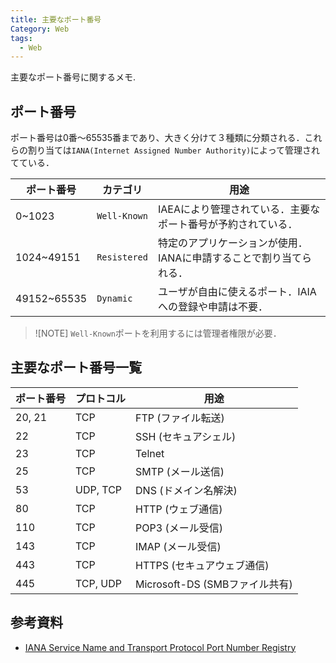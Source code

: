```yaml
---
title: 主要なポート番号
Category: Web
tags:
  - Web
---
```


主要なポート番号に関するメモ.


## ポート番号

ポート番号は0番～65535番まであり、大きく分けて３種類に分類される．これらの割り当ては`IANA(Internet Assigned Number Authority)`によって管理されてている．

|  ポート番号  |    カテゴリ   |   用途   |
|-------------|---------------|---------|
| 0~1023      | `Well-Known` |IAEAにより管理されている．主要なポート番号が予約されている．|
| 1024~49151  | `Resistered` |特定のアプリケーションが使用．IANAに申請することで割り当てられる．|
| 49152~65535 | `Dynamic` | ユーザが自由に使えるポート．IAIAへの登録や申請は不要．|

> ![NOTE]
> `Well-Known`ポートを利用するには管理者権限が必要．


## 主要なポート番号一覧

| ポート番号 | プロトコル | 用途 |
|------------|------------|------------|
| 20, 21 | TCP | FTP (ファイル転送) |
| 22 | TCP | SSH (セキュアシェル) |
| 23 | TCP | Telnet |
| 25 | TCP | SMTP (メール送信) |
| 53 | UDP, TCP | DNS (ドメイン名解決) |
| 80 | TCP | HTTP (ウェブ通信) |
| 110 | TCP | POP3 (メール受信) |
| 143 | TCP | IMAP (メール受信) |
| 443 | TCP | HTTPS (セキュアウェブ通信) |
| 445 | TCP, UDP| Microsoft-DS (SMBファイル共有) |

## 参考資料
- [IANA Service Name and Transport Protocol Port Number Registry](https://www.iana.org/assignments/service-names-port-numbers/service-names-port-numbers.xhtml)
